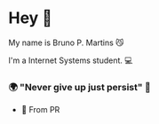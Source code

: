 # Hey 👋

My name is Bruno P. Martins 😼

I'm a Internet Systems student.  💻


### 🌍 "Never give up just persist" 🧠

- 📍 From PR
